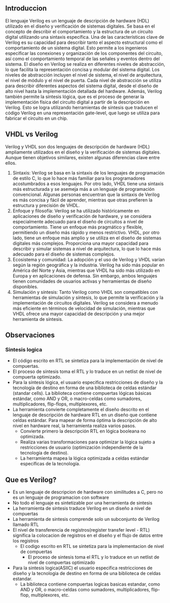## Introduccion
El lenguaje Verilog es un lenguaje de descripción de hardware (HDL) utilizado en el diseño y verificación de sistemas digitales. Se basa en el concepto de describir el comportamiento y la estructura de un circuito digital utilizando una sintaxis específica. Una de las características clave de Verilog es su capacidad para describir tanto el aspecto estructural como el comportamiento de un sistema digital. Esto permite a los ingenieros especificar las conexiones y organización de los componentes del circuito, así como el comportamiento temporal de las señales y eventos dentro del sistema.
El diseño en Verilog se realiza en diferentes niveles de abstracción, lo que facilita la representación concisa y modular del sistema digital. Los niveles de abstracción incluyen el nivel de sistema, el nivel de arquitectura, el nivel de módulo y el nivel de puerta. Cada nivel de abstracción se utiliza para describir diferentes aspectos del sistema digital, desde el diseño de alto nivel hasta la implementación detallada del hardware.
Además, Verilog también permite la síntesis lógica, que es el proceso de generar la implementación física del circuito digital a partir de la descripción en Verilog. Esto se logra utilizando herramientas de síntesis que traducen el código Verilog en una representación gate-level, que luego se utiliza para fabricar el circuito en un chip.

## VHDL vs Verilog
Verilog y VHDL son dos lenguajes de descripción de hardware (HDL) ampliamente utilizados en el diseño y la verificación de sistemas digitales. Aunque tienen objetivos similares, existen algunas diferencias clave entre ellos.
1. Sintaxis: Verilog se basa en la sintaxis de los lenguajes de programación de estilo C, lo que lo hace más familiar para los programadores acostumbrados a esos lenguajes. Por otro lado, VHDL tiene una sintaxis más estructurada y se asemeja más a un lenguaje de programación convencional. Algunas personas encuentran que la sintaxis de Verilog es más concisa y fácil de aprender, mientras que otras prefieren la estructura y precisión de VHDL.
2. Enfoque y filosofía: Verilog se ha utilizado históricamente en aplicaciones de diseño y verificación de hardware, y se considera especialmente adecuado para el diseño de circuitos a nivel de comportamiento. Tiene un enfoque más pragmático y flexible, permitiendo un diseño más rápido y menos restrictivo. VHDL, por otro lado, tiene un enfoque más amplio y se utiliza en el diseño de sistemas digitales más complejos. Proporciona una mayor capacidad para describir y simular sistemas a nivel de arquitectura, lo que lo hace más adecuado para el diseño de sistemas complejos.
3. Ecosistema y comunidad: La adopción y el uso de Verilog y VHDL varían según la región geográfica y la industria. Verilog ha sido más popular en América del Norte y Asia, mientras que VHDL ha sido más utilizado en Europa y en aplicaciones de defensa. Sin embargo, ambos lenguajes tienen comunidades de usuarios activas y herramientas de diseño disponibles.
4. Simulación y síntesis: Tanto Verilog como VHDL son compatibles con herramientas de simulación y síntesis, lo que permite la verificación y la implementación de circuitos digitales. Verilog se considera a menudo más eficiente en términos de velocidad de simulación, mientras que VHDL ofrece una mayor capacidad de descripción y una mejor herramienta de síntesis.

## Observaciones
### Sintesis logica
- El código escrito en RTL se sintetiza para la implementación de nivel de compuertas.
- El proceso de síntesis toma el RTL y lo traduce en un netlist de nivel de compuerta optimizado.
- Para la síntesis lógica, el usuario especifica restricciones de diseño y la tecnología de destino en forma de una biblioteca de celdas estándar (standar cells).
La biblioteca contiene compuertas lógicas básicas estándar, como AND y OR, o macro-celdas como sumadores, multiplicadores, flip-flops, multiplexores, etc.
- La herramienta convierte completamente el diseño descrito en el lenguaje de descripción de hardware RTL en un diseño que contiene celdas estándar. Para mapear de forma óptima la descripción de alto nivel en hardware real, la herramienta realiza varios pasos.
	- Convierte primero la descripción RTL en lógica booleana no optimizada.
	- Realiza varias transformaciones para optimizar la lógica sujeto a restricciones de usuario (optimización independiente de la tecnología de destino).
	- La herramienta mapea la lógica optimizada a celdas estándar específicas de la tecnología.




## Que es Verilog?
- Es un lenguaje de descripcion de hardware con similitudes a C, pero no es un lenguaje de programacion con software
- No todo el lenguaje es sintetizable por una herramienta de sintesis
- La herramienta de sintesis traduce Verilog en un diseño a nivel de compuertas
- La herramienta de sintesis comprende solo un subconjunto de Verilog llamado RTL
- El nivel de transferencia de registros(register transfer level - RTL) significa la colocacion de registros en el diseño y el flujo de datos entre los registros
	- El codigo escrito en RTL se sintetiza para la implementacion de nivel de compuertas
		- El proceso de sintesis toma el RTL y lo traduce en un netlist de nivel de compuertas optimizado
- Para la sintesis logica(ASIIC) el usuario especifica restricciones de diseño y la tecnologia de destino en forma de una biblioteca de celdas estandar.
	- La biblioteca contiene compuertas logicas basicas estandar, como AND y OR, o macro-celdas como sumadores, multiplicadores, flip-flop, multiplexores, etc.